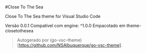 #Close To The Sea

Close To The Sea theme for Visual Studio Code

Versão 0.0.1
Compatível com engine: ^1.0.0
Empacotado em theme-closetothesea

> Autogerado por (go-vsc-theme)[https://github.com/NSAlbuquerque/go-vsc-theme].